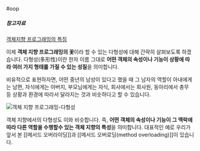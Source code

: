 #oop 
##### 참고자료
[객체지향 프로그래밍의 특징](https://www.codestates.com/blog/content/%EA%B0%9D%EC%B2%B4-%EC%A7%80%ED%96%A5-%ED%94%84%EB%A1%9C%EA%B7%B8%EB%9E%98%EB%B0%8D-%ED%8A%B9%EC%A7%95)

이제 **객체 지향 프로그래밍의 꽃**이라 할 수 있는 다형성에 대해 간략히 살펴보도록 하겠습니다. 다형성(多形性)이란 한자 이름 그대로 **어떤 객체의 속성이나 기능이 상황에 따라 여러 가지 형태를 가질 수 있는 성질**을 의미합니다.

비유적으로 표현하자면, 어떤 중년의 남성이 있다고 했을 때 그 남자의 역할이 아내에게는 남편, 자식에게는 아버지, 부모님에게는 자식, 회사에서는 회사원, 동아리에서 총무 등 상황과 환경에 따라서 달라지는 것과 비슷하다고 할 수 있습니다.

![객체 지향 프로그래밍-다형성](https://i0.wp.com/blog.codestates.com/wp-content/uploads/2022/11/%EA%B0%9D%EC%B2%B4-%EC%A7%80%ED%96%A5-%ED%94%84%EB%A1%9C%EA%B7%B8%EB%9E%98%EB%B0%8D-%EB%8B%A4%ED%98%95%EC%84%B1.png?resize=750%2C475&ssl=1)

객체 지향에서의 다형성도 이와 비슷합니다. 즉, **어떤 객체의 속성이나 기능이 그 맥락에 따라 다른 역할을 수행할수 있는 객체 지향의 특성**을 의미합니다. 대표적인 예로 우리가 앞서 본 [[메서드 오버라이딩]]과 [[메서드 오버로딩(method overloading)]]이 있습니다.
